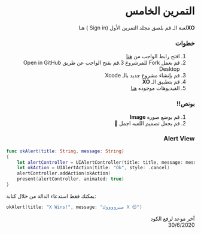 <div dir="rtl">


#  التمرين الخامس

**XO**لعبة الـ 
قم بلصق مجلد التمرين الأول (Sign in ) هنا
 
### خطوات 

1. افتح رابط الواجب من [هنا](https://github.com/kuwaitcodes/ios-cw-5)
2. قم بعمل Fork للمرشروع
3.قم بفتح الواجب عن طريق Open in GitHub Desktop  
4.  قم بإنشاء مشروع جديد بالـ Xcode
5. قم بتطبيق الـ **XO** 
6. الفيديوهات  موجوده [هنا](https://app.code.kw/%D8%A8%D8%B1%D9%85%D8%AC%D8%A9-%D8%AA%D8%B7%D8%A8%D9%8A%D9%82%D8%A7%D8%AA-%D8%A7%D9%84%D8%A7%D9%8A%D9%81%D9%88%D9%86-%D9%85%D8%B9-%D8%B3%D9%88%D9%8A%D9%81%D8%AA-Swift-KFAS/ios-%D8%AA%D9%85%D8%A7%D8%B1%D9%8A%D9%86/ios-x-o/%D8%AA%D8%B5%D9%85%D9%8A%D9%85-%D9%88%D8%A7%D8%AC%D9%87%D8%A9-x-o) 

### بونص!!
1. قم بوضع صورة **Image**  
2. قم بجعل تصميم اللعبه اجمل 🤩

### Alert View
<div dir="ltr">

```Swift
func okAlert(title: String, message: String)
{
    let alertController = UIAlertController(title: title, message: message, preferredStyle: .alert)
    let okAction = UIAlertAction(title: "Ok", style: .cancel)
    alertController.addAction(okAction)
    present(alertController, animated: true)
}
```
يمكنك فقط استدعاء الدالة من خلال كتابة: 

```Swift
okAlert(title: "X Wins!", message: "مبرووووك X 😍")
```
</div>

آخر موعد لرفع الكود\
30/6/2020


</div>
